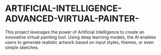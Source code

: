 # ARTIFICIAL-INTELLIGENCE-ADVANCED-VIRTUAL-PAINTER-
This project leverages the power of Artificial Intelligence to create an innovative virtual painting tool. Using deep learning models, the AI enables users to generate realistic artwork based on input styles, themes, or even simple sketches.
